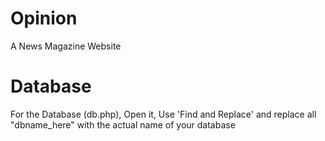 # Opinion
A News Magazine Website

# Database
For the Database (db.php),
Open it,
Use 'Find and Replace'
and replace all "dbname_here"
with the actual name of your database
